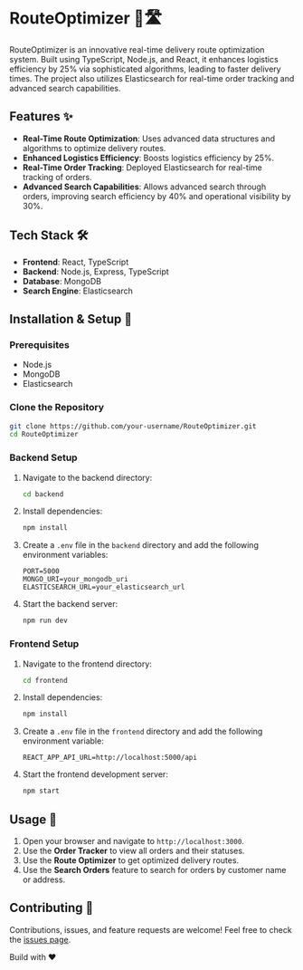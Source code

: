 # RouteOptimizer 🚚🛣️ 

RouteOptimizer is an innovative real-time delivery route optimization system. Built using TypeScript, Node.js, and React, it enhances logistics efficiency by 25% via sophisticated algorithms, leading to faster delivery times. The project also utilizes Elasticsearch for real-time order tracking and advanced search capabilities.

## Features ✨
- **Real-Time Route Optimization**: Uses advanced data structures and algorithms to optimize delivery routes.
- **Enhanced Logistics Efficiency**: Boosts logistics efficiency by 25%.
- **Real-Time Order Tracking**: Deployed Elasticsearch for real-time tracking of orders.
- **Advanced Search Capabilities**: Allows advanced search through orders, improving search efficiency by 40% and operational visibility by 30%.

## Tech Stack 🛠️
- **Frontend**: React, TypeScript
- **Backend**: Node.js, Express, TypeScript
- **Database**: MongoDB
- **Search Engine**: Elasticsearch

## Installation & Setup 🚀

### Prerequisites
- Node.js
- MongoDB
- Elasticsearch

### Clone the Repository
```sh
git clone https://github.com/your-username/RouteOptimizer.git
cd RouteOptimizer
```

### Backend Setup
1. Navigate to the backend directory:
    ```sh
    cd backend
    ```
2. Install dependencies:
    ```sh
    npm install
    ```
3. Create a `.env` file in the `backend` directory and add the following environment variables:
    ```
    PORT=5000
    MONGO_URI=your_mongodb_uri
    ELASTICSEARCH_URL=your_elasticsearch_url
    ```
4. Start the backend server:
    ```sh
    npm run dev
    ```

### Frontend Setup
1. Navigate to the frontend directory:
    ```sh
    cd frontend
    ```
2. Install dependencies:
    ```sh
    npm install
    ```
3. Create a `.env` file in the `frontend` directory and add the following environment variable:
    ```
    REACT_APP_API_URL=http://localhost:5000/api
    ```
4. Start the frontend development server:
    ```sh
    npm start
    ```

## Usage 📝
1. Open your browser and navigate to `http://localhost:3000`.
2. Use the **Order Tracker** to view all orders and their statuses.
3. Use the **Route Optimizer** to get optimized delivery routes.
4. Use the **Search Orders** feature to search for orders by customer name or address.

## Contributing 🤝
Contributions, issues, and feature requests are welcome! Feel free to check the [issues page](https://github.com/your-username/RouteOptimizer/issues).

Build with ❤️
